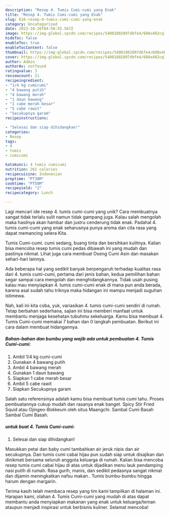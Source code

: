 ```yaml
---
description: "Resep 4. Tumis Cumi-cumi yang Enak"
title: "Resep 4. Tumis Cumi-cumi yang Enak"
slug: 616-resep-4-tumis-cumi-cumi-yang-enak
category: Uncategorized
date: 2022-10-26T04:50:55.567Z
image: https://img-global.cpcdn.com/recipes/54001802897dbfe4/680x482cq70/4-tumis-cumi-cumi-foto-resep-utama.jpg
hideToc: false
enableToc: true
enableTocContent: false
thumbnail: https://img-global.cpcdn.com/recipes/54001802897dbfe4/680x482cq70/4-tumis-cumi-cumi-foto-resep-utama.jpg
cover: https://img-global.cpcdn.com/recipes/54001802897dbfe4/680x482cq70/4-tumis-cumi-cumi-foto-resep-utama.jpg
author: Admin
authorAv: notfound
ratingvalue: 3
reviewcount: 21
recipeingredient:
- "1/4 kg cumicumi"
- "4 bawang putih"
- "4 bawang merah"
- "1 daun bawang"
- "1 cabe merah besar"
- "5 cabe rawit"
- "Secukupnya garam"
recipeinstructions:

- "Selesai dan siap dihidangkan!"
categories:
- Resep
tags:
- 4
- tumis
- cumicumi

katakunci: 4 tumis cumicumi 
nutrition: 261 calories
recipecuisine: Indonesian
preptime: "PT38M"
cooktime: "PT50M"
recipeyield: "2"
recipecategory: Lunch

---
```





Lagi mencari ide resep 4. tumis cumi-cumi yang unik? Cara membuatnya sangat tidak terlalu sulit namun tidak gampang juga. Kalau salah mengolah maka hasilnya akan hambar dan justru cenderung tidak enak. Padahal 4. tumis cumi-cumi yang enak seharusnya punya aroma dan cita rasa yang dapat memancing selera Kita.





Tumis Cumi-cumi. cumi sedang, buang tinta dan bersihkan kulitnya. Kalian bisa mencoba resep tumis cumi pedas dibawah ini yang mudah dan pastinya nikmat. Lihat juga cara membuat Oseng Cumi Asin dan masakan sehari-hari lainnya.

Ada beberapa hal yang sedikit banyak berpengaruh terhadap kualitas rasa dari 4. tumis cumi-cumi, pertama dari jenis bahan, kedua pemilihan bahan segar sampai cara mengolah dan menghidangkannya. Tidak usah pusing kalau mau menyiapkan 4. tumis cumi-cumi enak di mana pun anda berada, karena asal sudah tahu triknya maka hidangan ini mampu menjadi suguhan istimewa.






Nah, kali ini kita coba, yuk, variasikan 4. tumis cumi-cumi sendiri di rumah. Tetap berbahan sederhana, sajian ini bisa memberi manfaat untuk membantu menjaga kesehatan tubuhmu sekeluarga. Kamu bisa membuat 4. Tumis Cumi-cumi memakai 7 bahan dan 0 langkah pembuatan. Berikut ini cara dalam membuat hidangannya.

<!--inarticleads1-->

##### Bahan-bahan dan bumbu yang wajib ada untuk pembuatan 4. Tumis Cumi-cumi:

1. Ambil 1/4 kg cumi-cumi
1. Gunakan 4 bawang putih
1. Ambil 4 bawang merah
1. Gunakan 1 daun bawang
1. Siapkan 1 cabe merah besar
1. Ambil 5 cabe rawit
1. Siapkan Secukupnya garam


Salah satu referensinya adalah kamu bisa membuat tumis cumi tahu. Proses pembuatannya cukup mudah dan rasanya enak banget. Spicy Stir Fried Squid atau Ojingeo-Bokkeum oleh situs Maangchi. Sambal Cumi Basah Sambal Cumi Basah. 

<!--inarticleads2-->

#####  untuk buat 4. Tumis Cumi-cumi:


1. Selesai dan siap dihidangkan!

Masukkan petai dan baby cumi tambahkan air jeruk nipis dan air secukupnya. Dan tumis cumi cabai hijau pun sudah siap untuk disajikan dan dinikmati bersama seluruh anggota keluarga di rumah. Kalian bisa mencoba resep tumis cumi cabai hijau di atas untuk dijadikan menu lauk pendamping nasi putih di rumah. Rasa gurih, manis, dan sedikit pedasnya sangat nikmat dan dijamin meningkatkan nafsu makan.. Tumis bumbu-bumbu hingga harum dengan margarin. 

Terima kasih telah membaca resep yang tim kami tampilkan di halaman ini. Harapan kami, olahan 4. Tumis Cumi-cumi yang mudah di atas dapat membantu anda menyiapkan makanan yang enak untuk keluarga/teman ataupun menjadi inspirasi untuk berbisnis kuliner. Selamat mencoba!
